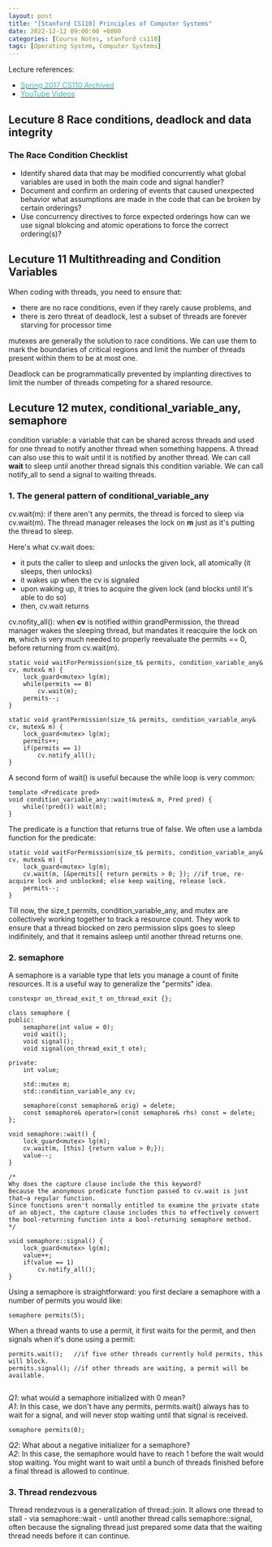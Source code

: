 ```yaml
---
layout: post
title: "[Stanford CS110] Principles of Computer Systems"
date: 2022-12-12 09:00:00 +0800
categories: [Course Notes, stanford cs110]
tags: [Operating System, Computer Systems]
---
```



Lecture references:
- [<span style="color:#3ababa">Spring 2017 CS110 Archived</span>](http://web.stanford.edu/class/archive/cs/cs110/cs110.1176/spring-2017/) 
- [<span style="color:#3ababa">YouTube Videos</span>](https://www.youtube.com/watch?v=_LFGjZ0Sc6I&list=PLai-xIlqf4JmTNR9aPCwIAOySs1GOm8sQ&index=2) 


## Lecuture 8 Race conditions, deadlock and data integrity
### The Race Condition Checklist
- Identify shared data that may be modified concurrently
    what global variables are used in both the main code and signal handler?
- Document and confirm an ordering of events that caused unexpected behavior
    what assumptions are made in the code that can be broken by certain orderings?
- Use concurrency directives to force expected orderings
    how can we use signal blokcing and atomic operations to force the correct ordering(s)?

## Lecuture 11 Multithreading and Condition Variables
When coding with threads, you need to ensure that:
- there are no race conditions, even if they rarely cause problems, and
- there is zero threat of deadlock, lest a subset of threads are forever starving for processor time

mutexes are generally the solution to race conditions. We can use them to mark the boundaries of critical regions and limit the number of threads present within them to be at most one.

Deadlock can be programmatically prevented by implanting directives to limit the number of threads competing for a shared resource.

## Lecuture 12 mutex, conditional_variable_any, semaphore
condition variable: a variable that can be shared across threads and used for one thread to notify another thread when something happens. A thread can also use this to wait until it is notified by another thread. We can call __wait__ to sleep until another thread signals this condition variable. We can call notify_all to send a signal to waiting threads.

### 1. The general pattern of conditional_variable_any
cv.wait(m):
if there aren't any permits, the thread is forced to sleep via cv.wait(m). The thread manager releases the lock on __m__ just as it's putting the thread to sleep. <br>

Here's what cv.wait does:
- it puts the caller to sleep and unlocks the given lock, all atomically (it sleeps, then unlocks)
- it wakes up when the cv is signaled
- upon waking up, it tries to acquire the given lock (and blocks until it's able to do so)
- then, cv.wait returns

cv.nofity_all():
when __cv__ is notified within grandPermission, the thread manager wakes the sleeping thread, but mandates it reacquire the lock on __m__, which is very much needed to properly reevaluate the permits == 0, before returning from cv.wait(m). 


```
static void waitForPermission(size_t& permits, condition_variable_any& cv, mutex& m) {
    lock_guard<mutex> lg(m);
    while(permits == 0) 
        cv.wait(m);
    permits--;
}

static void grantPermission(size_t& permits, condition_variable_any& cv, mutex& m) {
    lock_guard<mutex> lg(m);
    permits++;
    if(permits == 1) 
        cv.notify_all();
}
```

A second form of wait() is useful because the while loop is very common:
```
template <Predicate pred>
void condition_variable_any::wait(mutex& m, Pred pred) {
    while(!pred()) wait(m);
}
```

The predicate is a function that returns true of false. We often use a lambda function for the predicate:
```
static void waitForPermission(size_t& permits, condition_variable_any& cv, mutex& m) {
    lock_guard<mutex> lg(m);
    cv.wait(m, [&permits]{ return permits > 0; }); //if true, re-acquire lock and unblocked; else keep waiting, release lock.
    permits--;
}
```
Till now, the size_t permits, condition_variable_any, and mutex are collectively working together to track a resource count. They work to ensure that a thread blocked on zero permission slips goes to sleep indifinitely, and that it remains asleep until another thread returns one.

### 2. semaphore
A semaphore is a variable type that lets you manage a count of finite resources. It is a useful way to generalize the "permits" idea.

```
constexpr on_thread_exit_t on_thread_exit {};

class semaphore {
public:
    semaphore(int value = 0);
    void wait();
    void signal();
    void signal(on_thread_exit_t ote);

private:
    int value;
    
    std::mutex m;
    std::condition_variable_any cv;

    semaphore(const semaphore& orig) = delete;
    const semaphore& operator=(const semaphore& rhs) const = delete;
};  
```

```
void semaphore::wait() {
    lock_guard<mutex> lg(m);
    cv.wait(m, [this] {return value > 0;});
    value--;
}

/*
Why does the capture clause include the this keyword?
Because the anonymous predicate function passed to cv.wait is just that—a regular function.  
Since functions aren't normally entitled to examine the private state of an object, the capture clause includes this to effectively convert the bool-returning function into a bool-returning semaphore method.
*/

void semaphore::signal() {
    lock_guard<mutex> lg(m);
    value++;
    if(value == 1) 
        cv.notify_all();
}
```

Using a semaphore is straightforward: you first declare a semaphore with a number of permits you would like:
```
semaphore permits(5);
```

When a thread wants to use a permit, it first waits for the permit, and then signals when it's done using a permit:
```
permits.wait();   //if five other threads currently hold permits, this will block.
permits.signal(); //if other threads are waiting, a permit will be available.
 
```

*Q1*: what would a semaphore initialized with 0 mean? <br>
*A1*: In this case, we don't have any permits, permits.wait() always has to wait for a signal, and will never stop waiting until that signal is received.
```
semaphore permits(0);
```

*Q2*: What about a negative initializer for a semaphore? <br>
*A2*: In this case, the semaphore would have to reach 1 before the wait would stop waiting. You might want to wait until a bunch of threads finished before a final thread is allowed to continue.


### 3. Thread rendezvous
Thread rendezvous is a generalization of thread::join. It allows one thread to stall - via semaphore::wait - until another thread calls semaphore::signal, often because the signaling thread just prepared some data that the waiting thread needs before it can continue.























